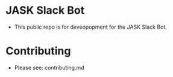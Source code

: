 # JASK Slack Bot
- This public repo is for deveopopment for the JASK Slack Bot. 

# Contributing
- Please see: contributing.md
